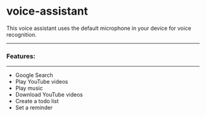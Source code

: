# voice-assistant


This voice assistant uses the default microphone in your device 
for voice recognition.
<hr>

### Features:
<hr>

* Google Search
* Play YouTube videos
* Play music
* Download YouTube videos
* Create a todo list
* Set a reminder